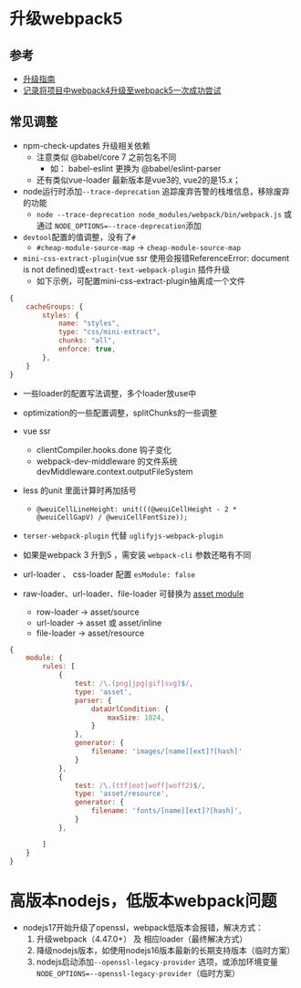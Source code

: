 # 升级webpack5
## 参考
- [升级指南](https://webpack.docschina.org/migrate/5/#upgrade-webpack-and-its-dependencies)
- [记录将项目中webpack4升级至webpack5一次成功尝试](https://www.mybj123.com/11258.html)


## 常见调整
- npm-check-updates 升级相关依赖
  * 注意类似 @babel/core 7 之前包名不同
     * 如： babel-eslint 更换为 @babel/eslint-parser
  * 还有类似vue-loader 最新版本是vue3的, vue2的是15.x；
- node运行时添加`--trace-deprecation` 追踪废弃告警的栈堆信息，移除废弃的功能
  * `node --trace-deprecation node_modules/webpack/bin/webpack.js` 或通过 `NODE_OPTIONS=--trace-deprecation`添加
- `devtool`配置的值调整，没有了`#`
  * `#cheap-module-source-map` -> `cheap-module-source-map`
- `mini-css-extract-plugin`(vue ssr 使用会报错ReferenceError: document is not defined)或`extract-text-webpack-plugin` 插件升级
  * 如下示例，可配置mini-css-extract-plugin抽离成一个文件

```javascript
{
    cacheGroups: {
        styles: {
            name: "styles",
            type: "css/mini-extract",
            chunks: "all",
            enforce: true,
        },
    }
}
```
- 一些loader的配置写法调整，多个loader放use中
- optimization的一些配置调整，splitChunks的一些调整
- vue ssr
  * clientCompiler.hooks.done 钩子变化
  * webpack-dev-middleware 的文件系统 devMiddleware.context.outputFileSystem
  
- less 的unit 里面计算时再加括号
  * `@weuiCellLineHeight: unit(((@weuiCellHeight - 2 * @weuiCellGapV) / @weuiCellFontSize));`

- `terser-webpack-plugin` 代替  `uglifyjs-webpack-plugin`

- 如果是webpack 3 升到5 ，需安装 `webpack-cli` 参数还略有不同
- url-loader 、 css-loader 配置 `esModule: false`
- raw-loader、url-loader、file-loader 可替换为 [asset module](https://webpack.docschina.org/guides/asset-modules/)
    * row-loader -> asset/source
    * url-loader -> asset 或 asset/inline
    * file-loader -> asset/resource

```javascript
{
    module: {
        rules: [
            {
				test: /\.(png|jpg|gif|svg)$/,
				type: 'asset',
				parser: {
                    dataUrlCondition: {
                        maxSize: 1024,
                    }
				},
                generator: {
                    filename: 'images/[name][ext]?[hash]'
                }
            },
            {
                test: /\.(ttf|eot|woff|woff2)$/,
                type: 'asset/resource',
                generator: {
                    filename: 'fonts/[name][ext]?[hash]',
                }
            },

        ]
    }
}
```

# 高版本nodejs，低版本webpack问题
- nodejs17开始升级了openssl，webpack低版本会报错，解决方式：
  1. 升级webpack（4.47.0+） 及 相应loader（最终解决方式）
  2. 降级nodejs版本，如使用nodejs16版本最新的长期支持版本（临时方案）
  3. nodejs启动添加`--openssl-legacy-provider` 选项，或添加环境变量`NODE_OPTIONS=--openssl-legacy-provider`（临时方案）